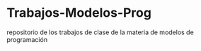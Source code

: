 # Trabajos-Modelos-Prog
repositorio de los trabajos de clase de la materia de modelos de programación
